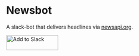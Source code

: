 # Newsbot
A slack-bot that delivers headlines via [newsapi.org](https://newsapi.org/).

<a href="https://slack.com/oauth/authorize?&client_id=210281709219.215506405600&scope=commands">
  <img
    alt="Add to Slack" height="40" width="139" 
    src="https://platform.slack-edge.com/img/add_to_slack.png"
    srcset="https://platform.slack-edge.com/img/add_to_slack.png 1x, https://platform.slack-edge.com/img/add_to_slack@2x.png 2x"
  />
</a>